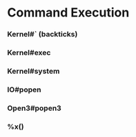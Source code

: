 # Command Execution


### Kernel#` (backticks)

### Kernel#exec

### Kernel#system


### IO#popen


### Open3#popen3


### %x()


### 


### 



### 



















<br><br><br>
---
